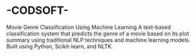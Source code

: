 # -CODSOFT-
Movie Genre Classification Using Machine Learning A text-based classification system that predicts the genre of a movie based on its plot summary using traditional NLP techniques and machine learning models. Built using Python, Scikit-learn, and NLTK.
